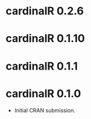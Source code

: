 # cardinalR 0.2.6

# cardinalR 0.1.10

# cardinalR 0.1.1

# cardinalR 0.1.0

* Initial CRAN submission.
